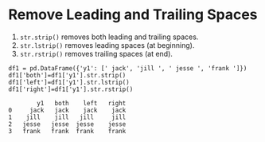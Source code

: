 # Remove Leading and Trailing Spaces

1. `str.strip()` removes both leading and trailing spaces.
2. `str.lstrip()` removes leading spaces (at beginning).
3. `str.rstrip()` removes trailing spaces (at end).

```
df1 = pd.DataFrame({'y1': [' jack', 'jill ', ' jesse ', 'frank ']})
df1['both']=df1['y1'].str.strip()
df1['left']=df1['y1'].str.lstrip()
df1['right']=df1['y1'].str.rstrip()

```

```
        y1   both    left   right
0     jack   jack    jack    jack
1    jill    jill   jill     jill
2   jesse   jesse  jesse    jesse
3   frank   frank  frank    frank

```